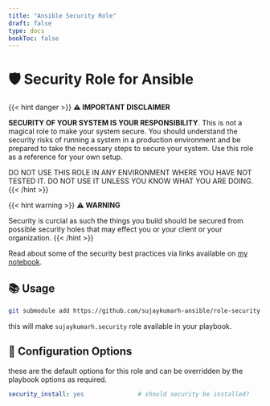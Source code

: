 ```yaml
---
title: "Ansible Security Role"
draft: false
type: docs
bookToc: false
---
```


# 🛡️ **Security** Role for Ansible

{{< hint danger >}}
**⚠️ IMPORTANT DISCLAIMER**  

**SECURITY OF YOUR SYSTEM IS YOUR RESPONSIBILITY**. This is not a magical role to make your system secure. You should understand the security risks of running a system in a production environment and be prepared to take the necessary steps to secure your system. Use this role as a reference for your own setup.

DO NOT USE THIS ROLE IN ANY ENVIRONMENT WHERE YOU HAVE NOT TESTED IT. DO NOT USE IT UNLESS YOU KNOW WHAT YOU ARE DOING.
{{< /hint >}}

{{< hint warning >}}
**⚠️ WARNING**  

Security is curcial as such the things you build should be secured from possible security holes that may effect you or your client or your organization.
{{< /hint >}}

Read about some of the security best practices via links available on [my notebook](https://notebook.sujaykumarh.com/software/security/?utm_source=ansible-book&utm_medium=link&utm_campaign=security-role).


## 📚 Usage

```bash
git submodule add https://github.com/sujaykumarh-ansible/role-security.git roles/sujaykumarh.security
```

this will make `sujaykumarh.security` role available in your playbook.

## 🔧 Configuration Options

these are the default options for this role and can be overridden by the playbook options as required.

```yaml
security_install: yes               # should security be installed?
```
